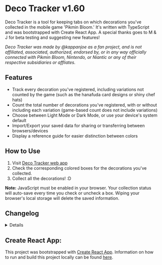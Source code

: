 # Deco Tracker v1.60
Deco Tracker is a tool for keeping tabs on which decorations you've collected in the mobile game 'Pikmin Bloom.' It's written with TypeScript and was bootstrapped with Create React App. A special thanks goes to M & J for beta testing and suggesting new features!

*Deco Tracker was made by @kappanjoe as a fan project, and is not affiliated, associated, authorized, endorsed by, or in any way officially connected with Pikmin Bloom, Nintendo, or Niantic or any of their respective subsidiaries or affliates.*

## Features
- Track every decoration you've registered, including variations not counted by the game (such as the hanafuda card designs or shiny chef hats)
- Count the total number of decorations you've registered, with or without including each variation (game-based count does not include variations)
- Choose between Light Mode or Dark Mode, or use your device's system default
- Import/Export your saved data for sharing or transferring between browsers/devices
- Display a reference guide for easier distinction between colors

## How to Use

1. Visit [Deco Tracker web app](https://kappanjoe.github.io/seedling-tracker/)
2. Check the corresponding colored boxes for the decorations you've collected.
3. Collect all the decorations! :D

**Note:** JavaScript must be enabled in your browser. Your collection status will auto-save every time you check or uncheck a box. Wiping your browser's local storage will delete the saved information.

## Changelog

<details>
	
### v1.60
- Added "Coin" decor
- Added "Easter Egg" decor

### v1.591
- Added new colors to "Sushi" decor
- Running out of version numbers...

### v1.59
- Added "Pizza" decor in "Italian Restaurant" category
	
### v1.58
- Added "Present Sticker" decor

### v1.57
- Update Lunar New Year Ornament variations to be counted separately when the count method used in-game is selected

### v1.56
- Added "Lunar New Year Ornament 2023" decor variation
- Updated previous "Lunar New Year Ornament" decor to indicate 2022 variation

### v1.54
- Added new "2023 Glasses" decor

### v1.53
- Added new "Mitten" decor
- Clarified explanation in Import/Export menu

### v1.51
- Added new "Ball Keychain" decor

### v1.5
- Added new "Koppaite Space Suit" decor
- Overall total count now sticks under toolbar
- Fixed a bug where the label for the game-based count setting was styled with the wrong text color

### v1.4
- Added Import/Export function for transferring data between devices, backing up data in a text file, etc.

### v1.3
- Added new "1st Anniversary Snack" decor
- Updated `seeds.json` to version 1.0 (full schema for groupings and current decor)
- You can now turn on game-based counting using the prefs menu to check if your Deco Tracker overall total matches your game!

### v1.2
- Button in toolbar now opens preferences menu with options to set theme (dark mode, etc.), hide color labels, etc.

### v1.12
- Window background color now matches color-scheme
- Removed unnecessary space in "Jack-O' -Lantern" in seeds.json (version 0.9)

### v1.11
- Updated app icon
- Adjusted placement of color labels to stay within safe area
- Category totals are now displayed when collapsed
- Category collapse states are saved when updating

### v1.08
- Added color labels for accessbility
- Checkbox colors adjusted for consistency and performance

### v1.02
- Fixed bug where checkbox placeholders didn't transition smoothly between Dark/Light mode
- Added transition for when category counts are completed/completion is undone

### v1.01
- Sticky toolbar added with preferences menu (currently only toggles Dark mode)
- Transitions added to change in dark mode/collapsing categories
- Added "Jack-O' -Lantern" decor

### v0.9
- Dark Mode now supported! Tap/click the moon in the upper right to switch themes.
- Overall total count is now displayed.
- More checkboxes now fit on one line for compatibility with smaller screens.

### v0.8

- Checkboxes are now easier to target! Tap/click anywhere inside a colored box to add or remove a check.
- Counts have been added to each decoration type. Totals are calculated for every variation and do not reflect in-game totals.

### v0.7

- Categories are now collapsible
- Updated data structures to allow saving of collapse states
- Checkbox color now reflects state

### v0.5

- Updated page title, favicons, etc.
- Added data structure and app versioning
- Updated data structures for more flexibility and cleaner handling
- Added storage checks and updating
- Added new decoration type 'Bus Stop'
- Added missing decoration type 'Theme Park B'

</details>

## Create React App:

This project was bootstrapped with [Create React App](https://github.com/facebook/create-react-app).
Information on how to run and build this project locally can be found [here](/CREATE-REACT.md).